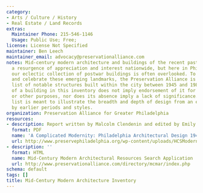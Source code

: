 ```yaml
---
category:
- Arts / Culture / History
- Real Estate / Land Records
extras:
  Maintainer Phone: 215-546-1146
  Usage: Public Use; Free;
license: License Not Specified
maintainer: Ben Leech
maintainer_email: advocacy@preservationalliance.com
notes: Mid-century modern architecture and buildings of the recent past are enjoying
  a resurgence of appreciation and interest nationwide, but here in Philadelphia,
  our eclectic collection of postwar buildings is often overlooked. To help identify
  and celebrate these emerging landmarks, the Preservation Alliance is compiling a
  list of notable structures built within the city between 1945 and 1980. The inclusion
  of a building in this inventory does not imply endorsement of it for designation
  or other purposes, nor does its absence imply a lack of significance. Rather, the
  list is meant to illustrate the breadth and depth of design from an era often overshadowed
  by earlier periods and styles.
organization: Preservation Alliance for Greater Philadelphia
resources:
- description: Report written by Malcolm Clendenin and edited by Emily T. Cooperman
  format: PDF
  name: 'A Complicated Modernity: Philadelphia Architectural Design 1945-1980'
  url: http://www.preservephiladelphia.org/wp-content/uploads/HCSModernism.pdf
- description: ''
  format: HTML
  name: Mid-Century Modern Architectural Resources Search Application
  url: http://www.preservationalliance.com/directory/mcmar/index.php
schema: default
tags: []
title: Mid-Century Modern Architecture Inventory
---
```

